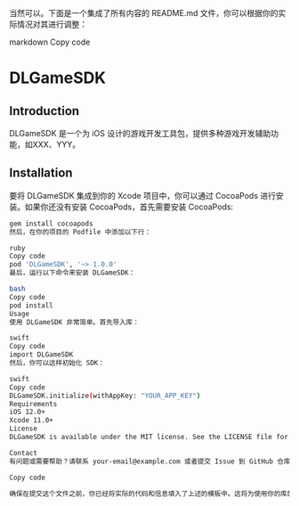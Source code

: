 当然可以。下面是一个集成了所有内容的 README.md 文件，你可以根据你的实际情况对其进行调整：

markdown
Copy code
# DLGameSDK

## Introduction
DLGameSDK 是一个为 iOS 设计的游戏开发工具包，提供多种游戏开发辅助功能，如XXX、YYY。

## Installation

要将 DLGameSDK 集成到你的 Xcode 项目中，你可以通过 CocoaPods 进行安装。如果你还没有安装 CocoaPods，首先需要安装 CocoaPods:

```bash
gem install cocoapods
然后，在你的项目的 Podfile 中添加以下行：

ruby
Copy code
pod 'DLGameSDK', '~> 1.0.0'
最后，运行以下命令来安装 DLGameSDK：

bash
Copy code
pod install
Usage
使用 DLGameSDK 非常简单。首先导入库：

swift
Copy code
import DLGameSDK
然后，你可以这样初始化 SDK：

swift
Copy code
DLGameSDK.initialize(withAppKey: "YOUR_APP_KEY")
Requirements
iOS 12.0+
Xcode 11.0+
License
DLGameSDK is available under the MIT license. See the LICENSE file for more info.

Contact
有问题或需要帮助？请联系 your-email@example.com 或者提交 Issue 到 GitHub 仓库。

Copy code

确保在提交这个文件之前，你已经将实际的代码和信息填入了上述的模板中。这将为使用你的库的开发者提供清晰的指南和帮助。

